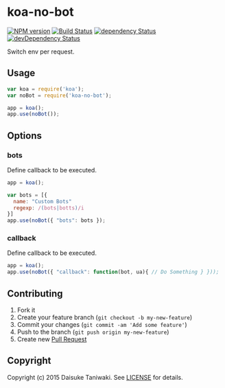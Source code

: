 # koa-no-bot

[![NPM version][npm-image]][npm-link]
[![Build Status][build-image]][build-link]
[![dependency Status][dep-image]][dep-link]
[![devDependency Status][dev-dep-image]][dev-dep-link]

Switch env per request.

## Usage

```javascript
var koa = require('koa');
var noBot = require('koa-no-bot');

app = koa();
app.use(noBot());
```

## Options

### bots

Define callback to be executed.

```javascript
app = koa();

var bots = [{
  name: "Custom Bots"
  regexp: /(bots|botts)/i
}]
app.use(noBot({ "bots": bots });
```

### callback

Define callback to be executed.

```javascript
app = koa();
app.use(noBot({ "callback": function(bot, ua){ // Do Something } }));
```

## Contributing

1. Fork it
2. Create your feature branch (`git checkout -b my-new-feature`)
3. Commit your changes (`git commit -am 'Add some feature'`)
4. Push to the branch (`git push origin my-new-feature`)
5. Create new [Pull Request](../../pull/new/master)

## Copyright

Copyright (c) 2015 Daisuke Taniwaki. See [LICENSE](LICENSE) for details.


[npm-image]: https://badge.fury.io/js/koa-no-bot.svg
[npm-link]: http://badge.fury.io/js/koa-no-bot
[build-image]: https://secure.travis-ci.org/dtaniwaki/koa-no-bot.svg
[build-link]:  http://travis-ci.org/dtaniwaki/koa-no-bot
[dep-image]: https://david-dm.org/dtaniwaki/koa-no-bot/status.svg
[dep-link]: https://david-dm.org/dtaniwaki/koa-no-bot#info=dependencies
[dev-dep-image]: https://david-dm.org/dtaniwaki/koa-no-bot/dev-status.svg
[dev-dep-link]: https://david-dm.org/dtaniwaki/koa-no-bot#info=devDependencies
